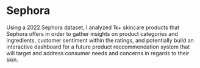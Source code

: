 # Sephora


Using a 2022 Sephora dataset, I analyzed 1k+ skincare products that Sephora offers in order to gather insights on product categories and ingredients, customer sentiment within the ratings, and potentially build an interactive dashboard for a future product reccommendation system that will target and address consumer needs and concerns in regards to their skin.
